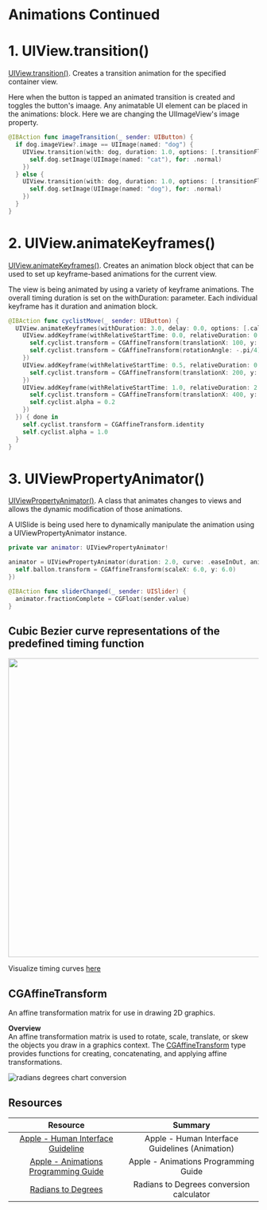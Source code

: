 # Animations Continued

# 1. UIView.transition()

[UIView.transition()](https://developer.apple.com/documentation/uikit/uiview/1622574-transition). Creates a transition animation for the specified container view.

Here when the button is tapped an animated transition is created and toggles the button's imaage. Any animatable UI element can be placed in the animations: block. Here we are changing the UIImageView's image property.

```swift
@IBAction func imageTransition(_ sender: UIButton) {
  if dog.imageView?.image == UIImage(named: "dog") {
    UIView.transition(with: dog, duration: 1.0, options: [.transitionFlipFromRight], animations: {
      self.dog.setImage(UIImage(named: "cat"), for: .normal)
    })
  } else {
    UIView.transition(with: dog, duration: 1.0, options: [.transitionFlipFromRight], animations: {
      self.dog.setImage(UIImage(named: "dog"), for: .normal)
    })
  }
}
```

# 2. UIView.animateKeyframes()

[UIView.animateKeyframes()](https://developer.apple.com/documentation/uikit/uiview/1622552-animatekeyframes). Creates an animation block object that can be used to set up keyframe-based animations for the current view.

The view is being animated by using a variety of keyframe animations. The overall timing duration is set on the withDuration: parameter. Each individual keyframe has it duration and animation block.

```swift
@IBAction func cyclistMove(_ sender: UIButton) {
  UIView.animateKeyframes(withDuration: 3.0, delay: 0.0, options: [.calculationModePaced], animations: {
    UIView.addKeyframe(withRelativeStartTime: 0.0, relativeDuration: 0.5, animations: {
      self.cyclist.transform = CGAffineTransform(translationX: 100, y: -50)
      self.cyclist.transform = CGAffineTransform(rotationAngle: -.pi/4)
    })
    UIView.addKeyframe(withRelativeStartTime: 0.5, relativeDuration: 0.5, animations: {
      self.cyclist.transform = CGAffineTransform(translationX: 200, y: -50)
    })
    UIView.addKeyframe(withRelativeStartTime: 1.0, relativeDuration: 2.0, animations: {
      self.cyclist.transform = CGAffineTransform(translationX: 400, y: -50)
      self.cyclist.alpha = 0.2
    })
  }) { done in
    self.cyclist.transform = CGAffineTransform.identity
    self.cyclist.alpha = 1.0
  }
}
```

# 3. UIViewPropertyAnimator()

[UIViewPropertyAnimator()](https://developer.apple.com/documentation/uikit/uiviewpropertyanimator). A class that animates changes to views and allows the dynamic modification of those animations.

A UISlide is being used here to dynamically manipulate the animation using a UIViewPropertyAnimator instance.

```swift
private var animator: UIViewPropertyAnimator!
```

```swift
animator = UIViewPropertyAnimator(duration: 2.0, curve: .easeInOut, animations: {
  self.ballon.transform = CGAffineTransform(scaleX: 6.0, y: 6.0)
})
```

```swift
@IBAction func sliderChanged(_ sender: UISlider) {
  animator.fractionComplete = CGFloat(sender.value)
}
```

## Cubic Bezier curve representations of the predefined timing function

<p align="center">
<img src="https://developer.apple.com/library/content/documentation/Cocoa/Conceptual/Animation_Types_Timing/Art/standardtiming_2x.png" width="600" height="600"/>
</p>

Visualize timing curves [here](http://cubic-bezier.com/#.17,.67,.83,.67)

## CGAffineTransform

An affine transformation matrix for use in drawing 2D graphics.

**Overview**  
An affine transformation matrix is used to rotate, scale, translate, or skew the objects you draw in a graphics context. The [CGAffineTransform](https://developer.apple.com/documentation/coregraphics/cgaffinetransform) type provides functions for creating, concatenating, and applying affine transformations.

![radians degrees chart conversion](https://www.1728.org/degrees.png)   


## Resources

| Resource | Summary |
|:--------:|:---------:|
| [Apple - Human Interface Guideline](https://developer.apple.com/ios/human-interface-guidelines/visual-design/animation/)  | Apple - Human Interface Guidelines (Animation) |
| [Apple - Animations Programming Guide](https://developer.apple.com/library/archive/documentation/WindowsViews/Conceptual/ViewPG_iPhoneOS/AnimatingViews/AnimatingViews.html) | Apple - Animations Programming Guide |
| [Radians to Degrees](https://www.rapidtables.com/convert/number/radians-to-degrees.html) | Radians to Degrees conversion calculator |
